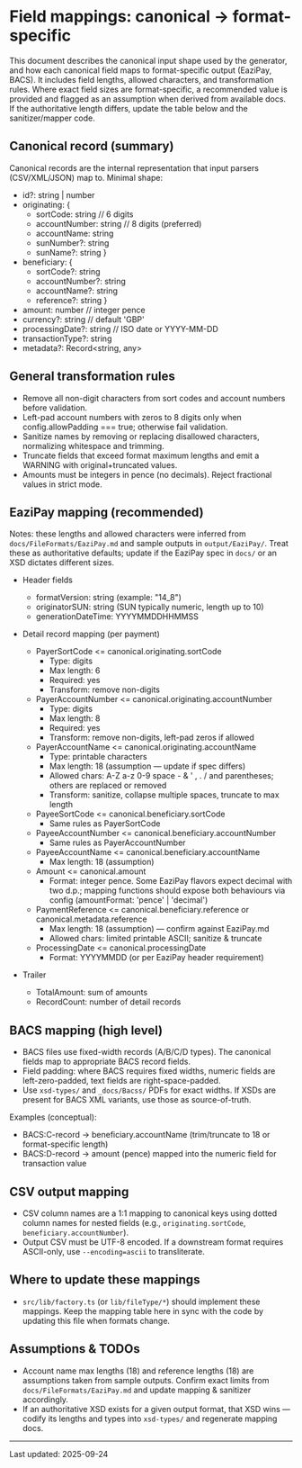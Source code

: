 # Field mappings: canonical -> format-specific

This document describes the canonical input shape used by the generator, and how each canonical field maps to format-specific output (EaziPay, BACS). It includes field lengths, allowed characters, and transformation rules. Where exact field sizes are format-specific, a recommended value is provided and flagged as an assumption when derived from available docs. If the authoritative length differs, update the table below and the sanitizer/mapper code.

## Canonical record (summary)

Canonical records are the internal representation that input parsers (CSV/XML/JSON) map to. Minimal shape:

- id?: string | number
- originating: {
  - sortCode: string  // 6 digits
  - accountNumber: string // 8 digits (preferred)
  - accountName: string
  - sunNumber?: string
  - sunName?: string
}
- beneficiary: {
  - sortCode?: string
  - accountNumber?: string
  - accountName?: string
  - reference?: string
}
- amount: number // integer pence
- currency?: string // default 'GBP'
- processingDate?: string // ISO date or YYYY-MM-DD
- transactionType?: string
- metadata?: Record<string, any>

## General transformation rules

- Remove all non-digit characters from sort codes and account numbers before validation.
- Left-pad account numbers with zeros to 8 digits only when config.allowPadding === true; otherwise fail validation.
- Sanitize names by removing or replacing disallowed characters, normalizing whitespace and trimming.
- Truncate fields that exceed format maximum lengths and emit a WARNING with original+truncated values.
- Amounts must be integers in pence (no decimals). Reject fractional values in strict mode.

## EaziPay mapping (recommended)

Notes: these lengths and allowed characters were inferred from `docs/FileFormats/EaziPay.md` and sample outputs in `output/EaziPay/`. Treat these as authoritative defaults; update if the EaziPay spec in `docs/` or an XSD dictates different sizes.

- Header fields
  - formatVersion: string (example: "14_8")
  - originatorSUN: string (SUN typically numeric, length up to 10)
  - generationDateTime: YYYYMMDDHHMMSS

- Detail record mapping (per payment)
  - PayerSortCode <= canonical.originating.sortCode
    - Type: digits
    - Max length: 6
    - Required: yes
    - Transform: remove non-digits
  - PayerAccountNumber <= canonical.originating.accountNumber
    - Type: digits
    - Max length: 8
    - Required: yes
    - Transform: remove non-digits, left-pad zeros if allowed
  - PayerAccountName <= canonical.originating.accountName
    - Type: printable characters
    - Max length: 18 (assumption — update if spec differs)
    - Allowed chars: A-Z a-z 0-9 space - & ' , . / and parentheses; others are replaced or removed
    - Transform: sanitize, collapse multiple spaces, truncate to max length
  - PayeeSortCode <= canonical.beneficiary.sortCode
    - Same rules as PayerSortCode
  - PayeeAccountNumber <= canonical.beneficiary.accountNumber
    - Same rules as PayerAccountNumber
  - PayeeAccountName <= canonical.beneficiary.accountName
    - Max length: 18 (assumption)
  - Amount <= canonical.amount
    - Format: integer pence. Some EaziPay flavors expect decimal with two d.p.; mapping functions should expose both behaviours via config (amountFormat: 'pence' | 'decimal')
  - PaymentReference <= canonical.beneficiary.reference or canonical.metadata.reference
    - Max length: 18 (assumption) — confirm against EaziPay.md
    - Allowed chars: limited printable ASCII; sanitize & truncate
  - ProcessingDate <= canonical.processingDate
    - Format: YYYYMMDD (or per EaziPay header requirement)

- Trailer
  - TotalAmount: sum of amounts
  - RecordCount: number of detail records

## BACS mapping (high level)

- BACS files use fixed-width records (A/B/C/D types). The canonical fields map to appropriate BACS record fields.
- Field padding: where BACS requires fixed widths, numeric fields are left-zero-padded, text fields are right-space-padded.
- Use `xsd-types/` and `_docs/Bacss/` PDFs for exact widths. If XSDs are present for BACS XML variants, use those as source-of-truth.

Examples (conceptual):
- BACS:C-record -> beneficiary.accountName (trim/truncate to 18 or format-specific length)
- BACS:D-record -> amount (pence) mapped into the numeric field for transaction value

## CSV output mapping

- CSV column names are a 1:1 mapping to canonical keys using dotted column names for nested fields (e.g., `originating.sortCode`, `beneficiary.accountNumber`).
- Output CSV must be UTF-8 encoded. If a downstream format requires ASCII-only, use `--encoding=ascii` to transliterate.

## Where to update these mappings

- `src/lib/factory.ts` (or `lib/fileType/*`) should implement these mappings. Keep the mapping table here in sync with the code by updating this file when formats change.

## Assumptions & TODOs

- Account name max lengths (18) and reference lengths (18) are assumptions taken from sample outputs. Confirm exact limits from `docs/FileFormats/EaziPay.md` and update mapping & sanitizer accordingly.
- If an authoritative XSD exists for a given output format, that XSD wins — codify its lengths and types into `xsd-types/` and regenerate mapping docs.

---

Last updated: 2025-09-24
